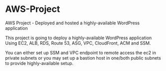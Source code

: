 # AWS-Project
AWS Project - Deployed and hosted a highly-available WordPress application

This project is going to deploy a highly-available WordPress application Using EC2, ALB, RDS, Route 53, ASG, VPC, CloudFront, ACM and SSM.

You can either set up SSM and VPC endpoint to remote access the ec2 in private subnets or you may set up a bastion host in one/both public subnets to provide highly-available setup.
